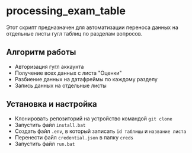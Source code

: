 # processing_exam_table
Этот скрипт предназначен для автоматизации переноса данных на отдельные листы гугл таблиц по разделам вопросов.

## Алгоритм работы
- Авторизация гугл аккаунта
- Получение всех данных с листа "Оценки"
- Разбиение данных на датафреймы по каждому разделу
- Запись данных на отдельные листы

## Установка и настройка
- Клонировать репозиторий на устройство командой `git clone`
- Запустить файл `install.bat`
- Создать файл `.env`, в который записать `id таблицы` и `название листа`
- Перенести файл `credential.json` в папку `creds`
- Запустить файл `run.bat`
